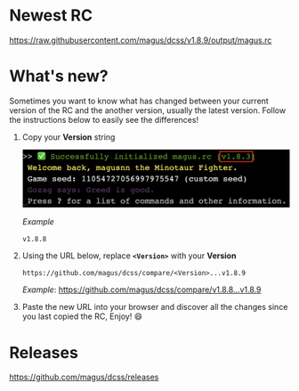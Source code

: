 # Newest RC

https://raw.githubusercontent.com/magus/dcss/v1.8.9/output/magus.rc

# What's new?

Sometimes you want to know what has changed between your current version
of the RC and the another version, usually the latest version.
Follow the instructions below to easily see the differences!

1. Copy your **Version** string

    ![Example screenshot highlighting magus.rc version string](https://raw.githubusercontent.com/magus/dcss/master/static/version-string-example.97956d.png)

    _Example_
    ```
    v1.8.8
    ```

1. Using the URL below, replace **`<Version>`** with your **Version**

    ```
    https://github.com/magus/dcss/compare/<Version>...v1.8.9
    ```
    _Example_: https://github.com/magus/dcss/compare/v1.8.8...v1.8.9

1. Paste the new URL into your browser and discover all the changes since you last copied the RC, Enjoy! 😄


# Releases

https://github.com/magus/dcss/releases

